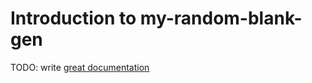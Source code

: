 # Introduction to my-random-blank-gen

TODO: write [great documentation](http://jacobian.org/writing/what-to-write/)
